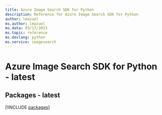 ```yaml
---
title: Azure Image Search SDK for Python
description: Reference for Azure Image Search SDK for Python
author: lmazuel
ms.author: lmazuel
ms.data: 03/17/2023
ms.topic: reference
ms.devlang: python
ms.service: imagesearch
---
```

# Azure Image Search SDK for Python - latest
## Packages - latest
[!INCLUDE [packages](image-search-index.md)]